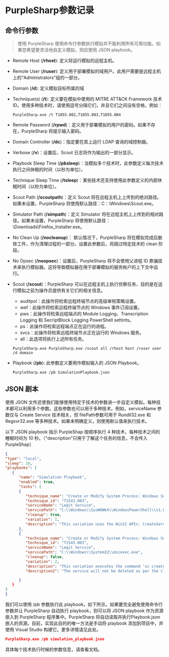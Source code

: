 # PurpleSharp参数记录

## 命令行参数

> 使用 PurpleSharp 使用命令行参数执行模拟并不能利用所有可用功能。如果您希望更灵活地自定义模拟，则应使用 JSON playbook。

* Remote Host (**/rhost**): 定义将运行模拟的远程主机。

* Remote User (**/ruser**): 定义用于部署模拟的域用户。此用户需要是远程主机上的“Administrators”组的一部分。

* Domain (**/d**): 定义模拟目标所属的域

* Technique(s) (**/t**): 定义要在模拟中使用的 MITRE ATT&CK Framework 技术 ID。使用多种技术时，请使用逗号分隔它们，并且它们之间没有空格，例如：

  ```
  PurpleSharp.exe /t T1055.002,T1055.003,T1055.004
  ```

* Remote Password (**/rpwd**)：定义用于部署模拟的用户的密码。如果不存在，PurpleSharp 将提示输入密码。

* Domain Controller (**/dc**)：指定要在其上运行 LDAP 查询的域控制器。

* Verbose (**/v**)：设置后，Scout 日志将作为输出的一部分显示。

* Playbook Sleep Time (**/pbsleep**)：当模拟多个技术时，此参数定义每次技术执行之间休眠的时间（以秒为单位）。

* Technique Sleep Time (**/tsleep**)：某些技术还支持使用此参数定义的内部休眠时间（以秒为单位）。

* Scout Path (**/scoutpath**)：定义 Scout 将在远程主机上上传到的绝对路径。如果未设置，PurpleSharp 将使用默认路径：C：\Windows\Scout.exe。

* Simulator Path (**/simpath**)：定义 Simulator 将在远程主机上上传到的相对路径。如果未设置，PurpleSharp 将使用默认路径：\Downloads\Firefox_Installer.exe。

* No Clean Up (**/nocleanup**)： 默认情况下，PurpleSharp 将在模拟完成后删除工件，作为清理过程的一部分。设置此参数后，将跳过特定技术的 clean 阶段。

* No Opsec (**/noopsec**)：设置后，PurpleSharp 将不会使用父进程 ID 欺骗技术来执行模拟器。这将导致模拟器在用于部署模拟的服务帐户的上下文中运行。

* Scout (**/scout**)：PurpleSharp 可以在远程主机上执行侦察任务，目的是在运行模拟之前为操作员提供有关它们的相关信息。

  * auditpol：此操作将检索远程终端节点的高级审核策略设置。
  * wef：此操作将检索远程终端节点的 Windows 事件订阅设置。
  * pws：此操作将检索远程端点的 Module Logging、Transcription Logging 和 SecriptBlock Logging PowerShell settints。
  * ps：此操作将检索远程端点正在运行的进程。
  * svcs：此操作将检索远程终端节点正在运行的 Windows 服务。
  * all：此选项将执行上述所有任务。

  ```
  PurpleSharp.exe PurpleSharp.exe /scout all /rhost host /ruser user /d domain
  ```

* Playbook (**/pb**): 此参数定义要用作模拟输入的 JSON Playbook。

  ```
  PurpleSharp.exe /pb SimulationPlaybook.json
  ```

## JSON 剧本

使用 JSON 文件还使我们能够使用特定于技术的参数进一步自定义模拟。每种技术都可以利用多个参数。这些参数也可以用于多种技术。例如，serviceName 参数仅与 Create Service 技术相关，但 filePath参数可用于 Rundll32.exe 和 Regsvr32.exe 等多种技术。如果未明确定义，则使用默认值来执行技术。

以下 JSON playbook 指示 PurpleShap 按顺序执行 4 种技术，每种技术之间的睡眠时间为 10 秒。（"description"只用于了解这个任务的信息，不会传入PurpleShap）

```json
{
"type": "local",
"sleep": 10,
"playbooks": [
   {
      "name": "Simulation Playbook",
      "enabled": true,
      "tasks": [
      {
         "technique_name": "Create or Modify System Process: Windows Service",
         "technique_id": "T1543.003",
         "serviceName": "Legit Service",
         "servicePath": "C:\\Windows\\SysWOW64\\WindowsPowerShell\\v1.0\\powershell.exe",
         "cleanup": true,
         "variation": 1,
         "description": "This variation uses the Win32 APIs: CreateService, OpenService and DeleteService to create a service",
      },
      {
         "technique_name": "Create or Modify System Process: Windows Service",
         "technique_id": "T1543.003",
         "serviceName": "Legit Service",
         "servicePath": "C:\\Windows\\System32\\msiexec.exe",
         "cleanup": false,
         "variation": 2,
         "description": "This variation executes the command 'sc create Legit Service binpath= C:\\Windows\\System32\\msiexec.exe' to create a service",
         "description2": "The service will not be deleted as per the cleanup variable",

      }
   }
]
}
```

我们可以使用 /pb 参数执行此 playbook，如下所示。如果要完全避免使用命令行参数并让 PurpleSharp 自动执行 playbook，则可以将 JSON playbook 作为资源嵌入到 PurpleSharp 程序集中。PurpleSharp 将自动读取并执行Playbook.json嵌入的资源。目前，实现此目的的唯一方法是手动将 playbook 添加到项目中，并使用 Visual Studio 构建它。更多详情请见此处。

```json
PurpleSharp.exe /pb simulation_playbook.json
```

具体每个技术执行时候的参数信息，请查看文档。